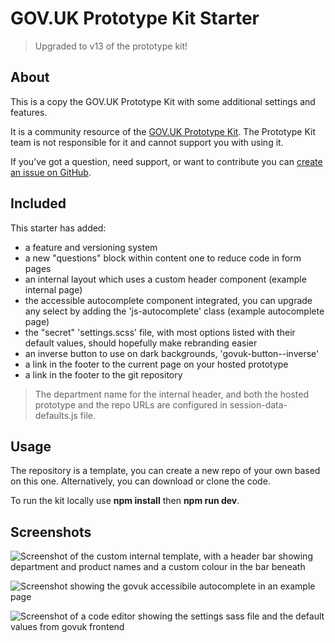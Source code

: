 # GOV.UK Prototype Kit Starter

> Upgraded to v13 of the prototype kit!

## About

This is a copy the GOV.UK Prototype Kit with some additional settings and features.

It is a community resource of the [GOV.UK Prototype Kit](http://prototype-kit.service.gov.uk/). The Prototype Kit team is not responsible for it and cannot support you with using it.

If you&rsquo;ve got a question, need support, or want to contribute you can [create an issue on GitHub](https://github.com/chrisadesign/govuk-prototype-kit/issues).

## Included

This starter has added:

- a feature and versioning system
- a new "questions" block within content one to reduce code in form pages
- an internal layout which uses a custom header component (example internal page)
- the accessible autocomplete component integrated, you can upgrade any select by adding the 'js-autocomplete' class (example autocomplete page)
- the "secret" 'settings.scss' file, with most options listed with their default values, should hopefully make rebranding easier
- an inverse button to use on dark backgrounds, 'govuk-button--inverse'
- a link in the footer to the current page on your hosted prototype
- a link in the footer to the git repository

> The department name for the internal header, and both the hosted prototype and the repo URLs are configured in session-data-defaults.js file.

## Usage

The repository is a template, you can create a new repo of your own based on this one. Alternatively, you can download or clone the code.

To run the kit locally use **npm install** then **npm run dev**.

## Screenshots

<p><img alt="Screenshot of the custom internal template, with a header bar showing department and product names and a custom colour in the bar beneath" src="https://github.com/chrisadesign/govuk-prototype-kit-starter/assets/22620603/89686ee2-26f0-4303-9a1c-b209bfe3bf44"></p>

<p><img alt="Screenshot showing the govuk accessibile autocomplete in an example page" src="https://github.com/chrisadesign/govuk-prototype-kit-starter/assets/22620603/083bc272-a80e-4b79-96c4-51b83a94ee85"></p>

<p><img alt="Screenshot of a code editor showing the settings sass file and the default values from govuk frontend" src="https://github.com/chrisadesign/govuk-prototype-kit-starter/assets/22620603/ed2246b5-e799-4548-99e6-70c3c14379bb"></p>
